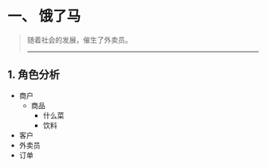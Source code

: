 # 一、 饿了马



>随着社会的发展，催生了外卖员。
>
>----



## 1. 角色分析



- 商户
  - 商品
    - 什么菜
    - 饮料
- 客户
- 外卖员
- 订单











